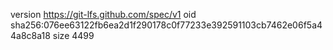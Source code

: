 version https://git-lfs.github.com/spec/v1
oid sha256:076ee63122fb6ea2d1f290178c0f77233e392591103cb7462e06f5a44a8c8a18
size 4499
